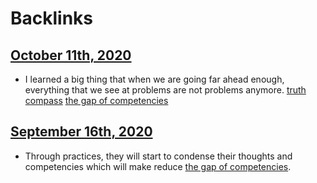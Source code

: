 
# Backlinks
## [October 11th, 2020](<October 11th, 2020.md>)
- I learned a big thing that when we are going far ahead enough, everything that we see at problems are not problems anymore. [truth compass](<truth compass.md>) [the gap of competencies](<the gap of competencies.md>)

## [September 16th, 2020](<September 16th, 2020.md>)
- Through practices, they will start to condense their thoughts and competencies which will make reduce [the gap of competencies](<the gap of competencies.md>).

